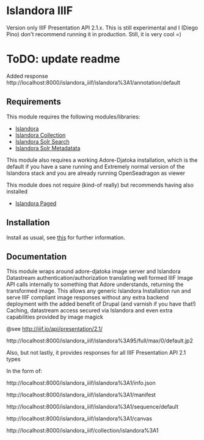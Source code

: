 # Islandora IIIF

Version only IIIF Presentation API 2.1.x.
This is still experimental and I (Diego Pino) don't recommend running it in production. 
Still, it is very cool =)

ToDO: update readme
==================================

Added response http://localhost:8000/islandora_iiif/islandora%3A1/annotation/default

## Requirements

This module requires the following modules/libraries:

* [Islandora](https://github.com/islandora/islandora)
* [Islandora Collection](https://github.com/islandora/islandora_solution_pack_collection)
* [Islandora Solr Search ](https://github.com/islandora/islandora_solr_search)
* [Islandora Solr Metadatata ](https://github.com/Islandora/islandora_solr_metadata)

This module also requires a working Adore-Djatoka installation, which is the default if you have a sane 
running and Extremely normal version of the Islandora stack and you are already running OpenSeadragon as viewer

This module does not require (kind-of really) but recommends having also installed
* [Islandora Paged ](https://github.com/islandora/islandora_paged)

## Installation

Install as usual, see [this](https://drupal.org/documentation/install/modules-themes/modules-7) for further information.


## Documentation

This module wraps around adore-djatoka image server and Islandora Datastream authentication/authorization translating well formed 
IIIF Image API calls internally to something that Adore understands, returning the transformed image. This allows any generic Islandora
Installation run and serve IIIF compliant image responses without any extra backend deployment with the added benefit of Drupal 
(and varnish if you have that!) Caching, datastream access secured via Islandora and even extra capabilities provided by image magick

@see http://iiif.io/api/presentation/2.1/

http://localhost:8000/islandora_iiif/islandora%3A95/full/max/0/default.jp2

Also, but not lastly, it provides responses for all IIIF Presentation API 2.1 types

In the form of:

http://localhost:8000/islandora_iiif/islandora%3A1/info.json

http://localhost:8000/islandora_iiif/islandora%3A1/manifest

http://localhost:8000/islandora_iiif/islandora%3A1/sequence/default

http://localhost:8000/islandora_iiif/islandora%3A1/canvas

http://localhost:8000/islandora_iiif/collection/islandora%3A1
